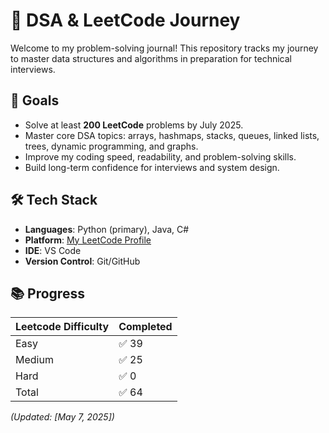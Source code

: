 # 🧠 DSA & LeetCode Journey

Welcome to my problem-solving journal! This repository tracks my journey to master data structures and algorithms in preparation for technical interviews.

## 🎯 Goals

- Solve at least **200 LeetCode** problems by July 2025.
- Master core DSA topics: arrays, hashmaps, stacks, queues, linked lists, trees, dynamic programming, and graphs.
- Improve my coding speed, readability, and problem-solving skills.
- Build long-term confidence for interviews and system design.

## 🛠️ Tech Stack

- **Languages**: Python (primary), Java, C#
- **Platform**: [My LeetCode Profile](https://leetcode.com/u/austenzhang/)
- **IDE**: VS Code  
- **Version Control**: Git/GitHub

## 📚 Progress

| Leetcode Difficulty          | Completed |
|------------------|-----------|
| Easy | ✅ 39     |
| Medium | ✅ 25     |
| Hard | ✅ 0     |
| Total             | ✅ 64     |

_(Updated: [May 7, 2025])_

